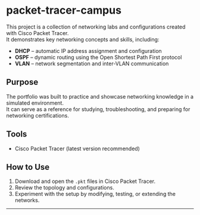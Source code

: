 # packet-tracer-campus

This project is a collection of networking labs and configurations created with Cisco Packet Tracer.  
It demonstrates key networking concepts and skills, including:

- **DHCP** – automatic IP address assignment and configuration  
- **OSPF** – dynamic routing using the Open Shortest Path First protocol  
- **VLAN** – network segmentation and inter-VLAN communication  

## Purpose
The portfolio was built to practice and showcase networking knowledge in a simulated environment.  
It can serve as a reference for studying, troubleshooting, and preparing for networking certifications.

## Tools
- Cisco Packet Tracer (latest version recommended)

## How to Use
1. Download and open the `.pkt` files in Cisco Packet Tracer.  
2. Review the topology and configurations.  
3. Experiment with the setup by modifying, testing, or extending the networks.  

---
